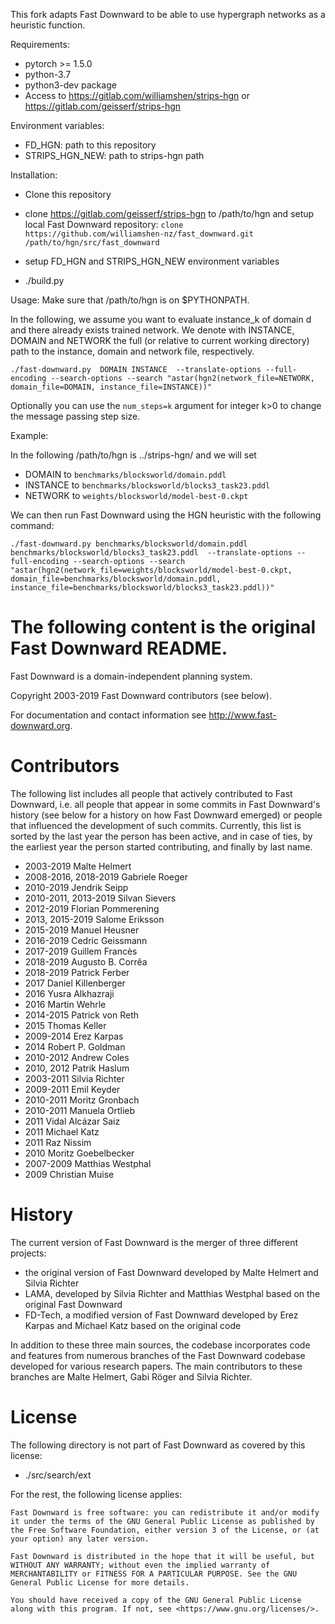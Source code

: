 This fork adapts Fast Downward to be able to use hypergraph networks as a heuristic function.

Requirements:

- pytorch >= 1.5.0
- python-3.7
- python3-dev package
- Access to https://gitlab.com/williamshen/strips-hgn or https://gitlab.com/geisserf/strips-hgn

Environment variables:
- FD_HGN: path to this repository
- STRIPS_HGN_NEW: path to strips-hgn path

Installation:
 - Clone this repository
 - clone https://gitlab.com/geisserf/strips-hgn to /path/to/hgn and
   setup local Fast Downward repository:
   `clone https://github.com/williamshen-nz/fast_downward.git /path/to/hgn/src/fast_downward`

 - setup FD_HGN and STRIPS_HGN_NEW environment variables
 - ./build.py

 
Usage:
Make sure that /path/to/hgn is on $PYTHONPATH.

In the following, we assume you want to evaluate instance_k of domain d and
there already exists trained network. We denote with INSTANCE, DOMAIN and
NETWORK the full (or relative to current working directory) path to the
instance, domain and network file, respectively.

```
./fast-downward.py  DOMAIN INSTANCE  --translate-options --full-encoding --search-options --search "astar(hgn2(network_file=NETWORK, domain_file=DOMAIN, instance_file=INSTANCE))"
```

Optionally you can use the `num_steps=k` argument for integer k>0 to change the
message passing step size.

Example:

In the following /path/to/hgn is ../strips-hgn/ and we will set
- DOMAIN to `benchmarks/blocksworld/domain.pddl`
- INSTANCE to `benchmarks/blocksworld/blocks3_task23.pddl`
- NETWORK to `weights/blocksworld/model-best-0.ckpt`

We can then run Fast Downward using the HGN heuristic with the following command:

```
./fast-downward.py benchmarks/blocksworld/domain.pddl benchmarks/blocksworld/blocks3_task23.pddl  --translate-options --full-encoding --search-options --search "astar(hgn2(network_file=weights/blocksworld/model-best-0.ckpt, domain_file=benchmarks/blocksworld/domain.pddl, instance_file=benchmarks/blocksworld/blocks3_task23.pddl))"
```

The following content is the original Fast Downward README.
=======



Fast Downward is a domain-independent planning system.

Copyright 2003-2019 Fast Downward contributors (see below).

For documentation and contact information see
<http://www.fast-downward.org>.


Contributors
============

The following list includes all people that actively contributed to
Fast Downward, i.e. all people that appear in some commits in Fast
Downward's history (see below for a history on how Fast Downward
emerged) or people that influenced the development of such commits.
Currently, this list is sorted by the last year the person has been
active, and in case of ties, by the earliest year the person started
contributing, and finally by last name.

- 2003-2019 Malte Helmert
- 2008-2016, 2018-2019 Gabriele Roeger
- 2010-2019 Jendrik Seipp
- 2010-2011, 2013-2019 Silvan Sievers
- 2012-2019 Florian Pommerening
- 2013, 2015-2019 Salome Eriksson
- 2015-2019 Manuel Heusner
- 2016-2019 Cedric Geissmann
- 2017-2019 Guillem Francès
- 2018-2019 Augusto B. Corrêa
- 2018-2019 Patrick Ferber
- 2017 Daniel Killenberger
- 2016 Yusra Alkhazraji
- 2016 Martin Wehrle
- 2014-2015 Patrick von Reth
- 2015 Thomas Keller
- 2009-2014 Erez Karpas
- 2014 Robert P. Goldman
- 2010-2012 Andrew Coles
- 2010, 2012 Patrik Haslum
- 2003-2011 Silvia Richter
- 2009-2011 Emil Keyder
- 2010-2011 Moritz Gronbach
- 2010-2011 Manuela Ortlieb
- 2011 Vidal Alcázar Saiz
- 2011 Michael Katz
- 2011 Raz Nissim
- 2010 Moritz Goebelbecker
- 2007-2009 Matthias Westphal
- 2009 Christian Muise


History
=======

The current version of Fast Downward is the merger of three different
projects:

- the original version of Fast Downward developed by Malte Helmert
  and Silvia Richter
- LAMA, developed by Silvia Richter and Matthias Westphal based on
  the original Fast Downward
- FD-Tech, a modified version of Fast Downward developed by Erez
  Karpas and Michael Katz based on the original code

In addition to these three main sources, the codebase incorporates
code and features from numerous branches of the Fast Downward codebase
developed for various research papers. The main contributors to these
branches are Malte Helmert, Gabi Röger and Silvia Richter.


License
=======

The following directory is not part of Fast Downward as covered by
this license:

- ./src/search/ext

For the rest, the following license applies:

```
Fast Downward is free software: you can redistribute it and/or modify
it under the terms of the GNU General Public License as published by
the Free Software Foundation, either version 3 of the License, or (at
your option) any later version.

Fast Downward is distributed in the hope that it will be useful, but
WITHOUT ANY WARRANTY; without even the implied warranty of
MERCHANTABILITY or FITNESS FOR A PARTICULAR PURPOSE. See the GNU
General Public License for more details.

You should have received a copy of the GNU General Public License
along with this program. If not, see <https://www.gnu.org/licenses/>.
```

